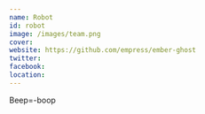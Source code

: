 ```yaml
---
name: Robot
id: robot
image: /images/team.png
cover:
website: https://github.com/empress/ember-ghost
twitter:
facebook:
location:
---
```

Beep=-boop
